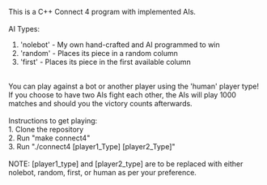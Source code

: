 This is a C++ Connect 4 program with implemented AIs.<br/>
<br/>
AI Types:<br/>
1. 'nolebot' - My own hand-crafted and AI programmed to win<br/>
2. 'random' - Places its piece in a random column<br/>
3. 'first' - Places its piece in the first available column<br/>
<br/>
You can play against a bot or another player using the 'human' player type!<br/>
If you choose to have two AIs fight each other, the AIs will play 1000 matches and should you the victory counts afterwards.<br/>
<br/>
Instructions to get playing:<br/>
1. Clone the repository<br/>
2. Run "make connect4"<br/>
3. Run "./connect4 [player1_Type] [player2_Type]"<br/>
<br/>
NOTE: [player1_type] and [player2_type] are to be replaced with either nolebot, random, first, or human as per your preference.<br/>